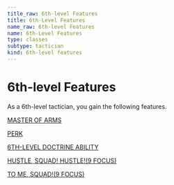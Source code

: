 ```yaml
---
title_raw: 6th-level Features
title: 6th-Level Features
name_raw: 6th-level Features
name: 6th-Level Features
type: classes
subtype: tactician
kind: 6th-level features
---
```


# 6th-level Features

As a 6th-level tactician, you gain the following features.

[MASTER OF ARMS](./Master%20Of%20Arms.md)

[PERK](./Perk.md)

[6TH-LEVEL DOCTRINE ABILITY](./6th-Level%20Doctrine%20Ability/6th-Level%20Doctrine%20Ability.md)

[HUSTLE, SQUAD! HUSTLE!(9 FOCUS)](<./Hustle%20Squad%20HUSTLE(9%20FOCUS)/Hustle%20Squad%20HUSTLE(9%20FOCUS).md>)

[TO ME, SQUAD!(9 FOCUS)](<./To%20Me%20SQUAD(9%20FOCUS).md>)
